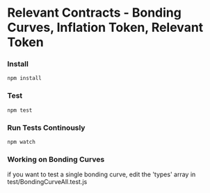 # Relevant Contracts - Bonding Curves, Inflation Token, Relevant Token

### Install
```
npm install 
```
### Test
```
npm test
```
### Run Tests Continously
```
npm watch
```

### Working on Bonding Curves
if you want to test a single bonding curve, edit the 'types' array in test/BondingCurveAll.test.js 
